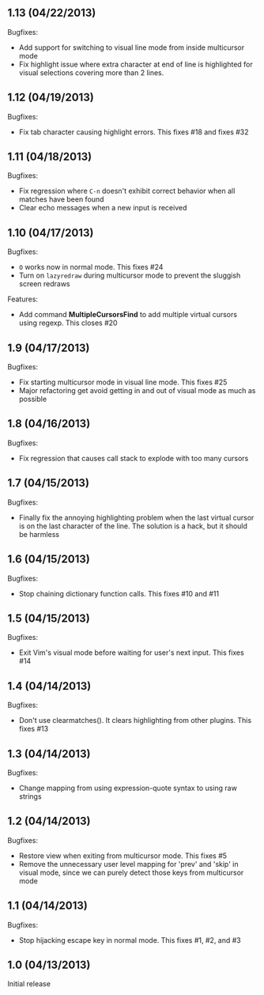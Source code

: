 ## 1.13 (04/22/2013)

Bugfixes:
  - Add support for switching to visual line mode from inside multicursor mode
  - Fix highlight issue where extra character at end of line is highlighted for visual selections covering more than 2 lines.

## 1.12 (04/19/2013)

Bugfixes:
  - Fix tab character causing highlight errors. This fixes #18 and fixes #32

## 1.11 (04/18/2013)

Bugfixes:
  - Fix regression where `C-n` doesn't exhibit correct behavior when all matches have been found
  - Clear echo messages when a new input is received

## 1.10 (04/17/2013)

Bugfixes:
  - `O` works now in normal mode. This fixes #24
  - Turn on `lazyredraw` during multicursor mode to prevent the sluggish screen redraws

Features:
  - Add command **MultipleCursorsFind** to add multiple virtual cursors using regexp. This closes #20

## 1.9 (04/17/2013)

Bugfixes:
  - Fix starting multicursor mode in visual line mode. This fixes #25
  - Major refactoring get avoid getting in and out of visual mode as much as possible

## 1.8 (04/16/2013)

Bugfixes:
  - Fix regression that causes call stack to explode with too many cursors

## 1.7 (04/15/2013)

Bugfixes:
  - Finally fix the annoying highlighting problem when the last virtual cursor is on the last character of the line. The solution is a hack, but it should be harmless

## 1.6 (04/15/2013)

Bugfixes:
  - Stop chaining dictionary function calls. This fixes #10 and #11

## 1.5 (04/15/2013)

Bugfixes:
  - Exit Vim's visual mode before waiting for user's next input. This fixes #14

## 1.4 (04/14/2013)

Bugfixes:
  - Don't use clearmatches(). It clears highlighting from other plugins. This fixes #13

## 1.3 (04/14/2013)

Bugfixes:
  - Change mapping from using expression-quote syntax to using raw strings

## 1.2 (04/14/2013)

Bugfixes:
  - Restore view when exiting from multicursor mode. This fixes #5
  - Remove the unnecessary user level mapping for 'prev' and 'skip' in visual mode, since we can purely detect those keys from multicursor mode

## 1.1 (04/14/2013)

Bugfixes:
  - Stop hijacking escape key in normal mode. This fixes #1, #2, and #3

## 1.0 (04/13/2013)

Initial release
